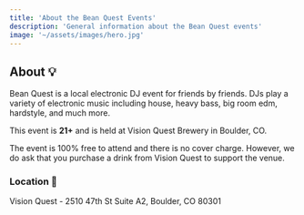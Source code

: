 ```yaml
---
title: 'About the Bean Quest Events'
description: 'General information about the Bean Quest events'
image: '~/assets/images/hero.jpg'
---
```


## About 💡

Bean Quest is a local electronic DJ event for friends by friends. DJs play a variety of electronic music including house, heavy bass, big room edm, hardstyle, and much more.

This event is **21+** and is held at Vision Quest Brewery in Boulder, CO.

The event is 100% free to attend and there is no cover charge. However, we do ask that you purchase a drink from Vision Quest to support the venue.

### Location 📍

Vision Quest - 2510 47th St Suite A2, Boulder, CO 80301
